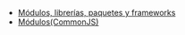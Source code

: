 - [Módulos, librerías, paquetes y frameworks](http://community.laboratoria.la/t/modulos75)
- [Módulos(CommonJS)](https://nodejs.org/docs/latest-v0.10.x/api/modules.html)